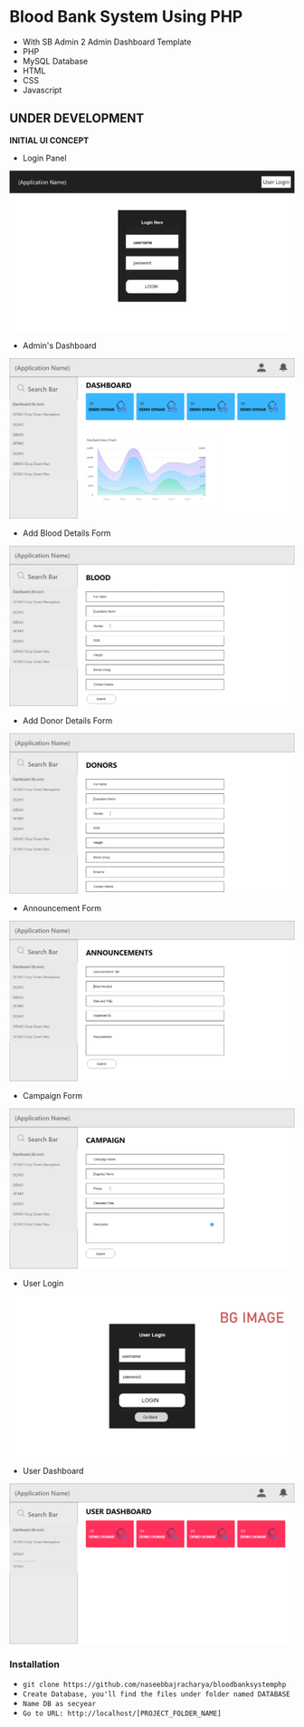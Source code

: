 # Blood Bank System Using PHP
- With SB Admin 2 Admin Dashboard Template
- PHP
- MySQL Database
- HTML
- CSS
- Javascript

## UNDER DEVELOPMENT

**INITIAL UI CONCEPT**

- Login Panel

![](lgn.jpg)

- Admin's Dashboard

![](ui1.jpg)

- Add Blood Details Form

![](bld.jpg)

- Add Donor Details Form

![](dnr.jpg)

- Announcement Form

![](anc.jpg)

- Campaign Form

![](cpn.jpg)

- User Login

![](ul.png)

- User Dashboard

![](ud.png)


### Installation

- `git clone https://github.com/naseebbajracharya/bloodbanksystemphp`
- `Create Database, you'll find the files under folder named DATABASE`
- `Name DB as secyear`
- `Go to URL: http://localhost/[PROJECT_FOLDER_NAME]`